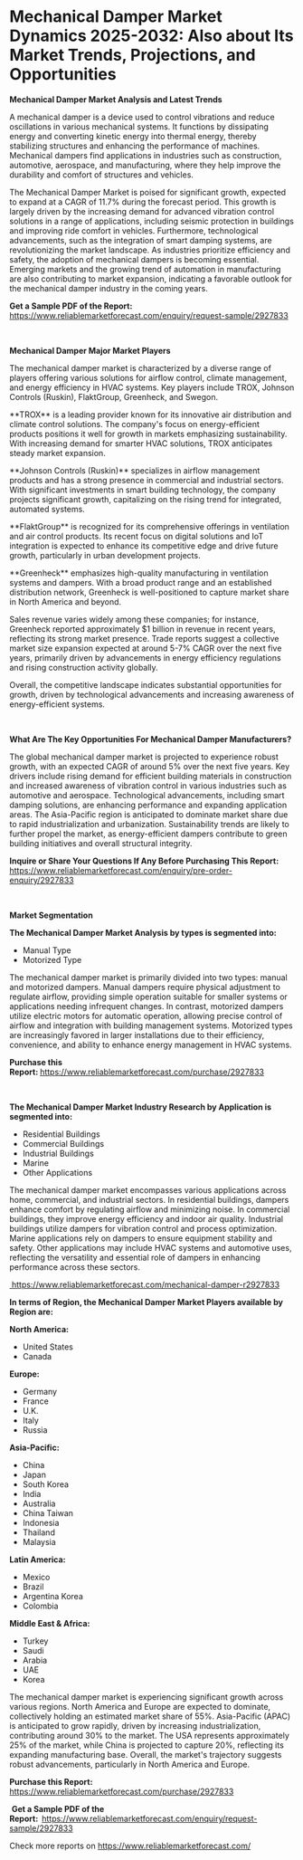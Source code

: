 <p><h1>Mechanical Damper Market Dynamics 2025-2032: Also about Its Market Trends, Projections, and Opportunities</h1></p><p><strong>Mechanical Damper Market Analysis and Latest Trends</strong></p>
<p><p>A mechanical damper is a device used to control vibrations and reduce oscillations in various mechanical systems. It functions by dissipating energy and converting kinetic energy into thermal energy, thereby stabilizing structures and enhancing the performance of machines. Mechanical dampers find applications in industries such as construction, automotive, aerospace, and manufacturing, where they help improve the durability and comfort of structures and vehicles.</p><p>The Mechanical Damper Market is poised for significant growth, expected to expand at a CAGR of 11.7% during the forecast period. This growth is largely driven by the increasing demand for advanced vibration control solutions in a range of applications, including seismic protection in buildings and improving ride comfort in vehicles. Furthermore, technological advancements, such as the integration of smart damping systems, are revolutionizing the market landscape. As industries prioritize efficiency and safety, the adoption of mechanical dampers is becoming essential. Emerging markets and the growing trend of automation in manufacturing are also contributing to market expansion, indicating a favorable outlook for the mechanical damper industry in the coming years.</p></p>
<p><strong>Get a Sample PDF of the Report:&nbsp;</strong> <a href="https://www.reliablemarketforecast.com/enquiry/request-sample/2927833?utm_campaign=2450&utm_medium=2&utm_source=Github&utm_content=ia&utm_term=12032025&utm_id=mechanical-damper">https://www.reliablemarketforecast.com/enquiry/request-sample/2927833</a></p>
<p>&nbsp;</p>
<p><strong>Mechanical Damper Major Market Players</strong></p>
<p><p>The mechanical damper market is characterized by a diverse range of players offering various solutions for airflow control, climate management, and energy efficiency in HVAC systems. Key players include TROX, Johnson Controls (Ruskin), FlaktGroup, Greenheck, and Swegon.</p><p>**TROX** is a leading provider known for its innovative air distribution and climate control solutions. The company's focus on energy-efficient products positions it well for growth in markets emphasizing sustainability. With increasing demand for smarter HVAC solutions, TROX anticipates steady market expansion.</p><p>**Johnson Controls (Ruskin)** specializes in airflow management products and has a strong presence in commercial and industrial sectors. With significant investments in smart building technology, the company projects significant growth, capitalizing on the rising trend for integrated, automated systems.</p><p>**FlaktGroup** is recognized for its comprehensive offerings in ventilation and air control products. Its recent focus on digital solutions and IoT integration is expected to enhance its competitive edge and drive future growth, particularly in urban development projects.</p><p>**Greenheck** emphasizes high-quality manufacturing in ventilation systems and dampers. With a broad product range and an established distribution network, Greenheck is well-positioned to capture market share in North America and beyond.</p><p>Sales revenue varies widely among these companies; for instance, Greenheck reported approximately $1 billion in revenue in recent years, reflecting its strong market presence. Trade reports suggest a collective market size expansion expected at around 5-7% CAGR over the next five years, primarily driven by advancements in energy efficiency regulations and rising construction activity globally.</p><p>Overall, the competitive landscape indicates substantial opportunities for growth, driven by technological advancements and increasing awareness of energy-efficient systems.</p></p>
<p>&nbsp;</p>
<p><strong>What Are The Key Opportunities For Mechanical Damper Manufacturers?</strong></p>
<p><p>The global mechanical damper market is projected to experience robust growth, with an expected CAGR of around 5% over the next five years. Key drivers include rising demand for efficient building materials in construction and increased awareness of vibration control in various industries such as automotive and aerospace. Technological advancements, including smart damping solutions, are enhancing performance and expanding application areas. The Asia-Pacific region is anticipated to dominate market share due to rapid industrialization and urbanization. Sustainability trends are likely to further propel the market, as energy-efficient dampers contribute to green building initiatives and overall structural integrity.</p></p>
<p><strong>Inquire or Share Your Questions If Any Before Purchasing This Report:</strong> <a href="https://www.reliablemarketforecast.com/enquiry/pre-order-enquiry/2927833?utm_campaign=2450&utm_medium=2&utm_source=Github&utm_content=ia&utm_term=12032025&utm_id=mechanical-damper">https://www.reliablemarketforecast.com/enquiry/pre-order-enquiry/2927833</a></p>
<p>&nbsp;</p>
<p><strong>Market Segmentation</strong></p>
<p><strong>The Mechanical Damper Market Analysis by types is segmented into:</strong></p>
<p><ul><li>Manual Type</li><li>Motorized Type</li></ul></p>
<p><p>The mechanical damper market is primarily divided into two types: manual and motorized dampers. Manual dampers require physical adjustment to regulate airflow, providing simple operation suitable for smaller systems or applications needing infrequent changes. In contrast, motorized dampers utilize electric motors for automatic operation, allowing precise control of airflow and integration with building management systems. Motorized types are increasingly favored in larger installations due to their efficiency, convenience, and ability to enhance energy management in HVAC systems.</p></p>
<p><strong>Purchase this Report:&nbsp;</strong><a href="https://www.reliablemarketforecast.com/purchase/2927833?utm_campaign=2450&utm_medium=2&utm_source=Github&utm_content=ia&utm_term=12032025&utm_id=mechanical-damper">https://www.reliablemarketforecast.com/purchase/2927833</a></p>
<p>&nbsp;</p>
<p><strong>The Mechanical Damper Market Industry Research by Application is segmented into:</strong></p>
<p><ul><li>Residential Buildings</li><li>Commercial Buildings</li><li>Industrial Buildings</li><li>Marine</li><li>Other Applications</li></ul></p>
<p><p>The mechanical damper market encompasses various applications across home, commercial, and industrial sectors. In residential buildings, dampers enhance comfort by regulating airflow and minimizing noise. In commercial buildings, they improve energy efficiency and indoor air quality. Industrial buildings utilize dampers for vibration control and process optimization. Marine applications rely on dampers to ensure equipment stability and safety. Other applications may include HVAC systems and automotive uses, reflecting the versatility and essential role of dampers in enhancing performance across these sectors.</p></p>
<p><a href="https://www.reliablemarketforecast.com/mechanical-damper-r2927833?utm_campaign=2450&utm_medium=2&utm_source=Github&utm_content=ia&utm_term=12032025&utm_id=mechanical-damper">&nbsp;https://www.reliablemarketforecast.com/mechanical-damper-r2927833</a></p>
<p><strong>In terms of Region, the Mechanical Damper Market Players available by Region are:</strong></p>
<p>
    <p> <strong> North America: </strong>
        <ul>
            <li>United States</li>
            <li>Canada</li>
        </ul>
        </p> 
    <p> <strong> Europe: </strong>
        <ul>
            <li>Germany</li>
            <li>France</li>
            <li>U.K.</li>
            <li>Italy</li>
            <li>Russia</li>
        </ul>
        </p> 
    <p> <strong> Asia-Pacific: </strong>
        <ul>
            <li>China</li>
            <li>Japan</li>
            <li>South Korea</li>
            <li>India</li>
            <li>Australia</li>
            <li>China Taiwan</li>
            <li>Indonesia</li>
            <li>Thailand</li>
            <li>Malaysia</li>
        </ul>
        </p> 
    <p> <strong> Latin America: </strong>
        <ul>
            <li>Mexico</li>
            <li>Brazil</li>
            <li>Argentina Korea</li>
            <li>Colombia</li>
        </ul>
        </p> 
    <p> <strong> Middle East & Africa: </strong>
        <ul>
            <li>Turkey</li>
            <li>Saudi</li>
            <li>Arabia</li>
            <li>UAE</li>
            <li>Korea</li>
        </ul>
    </p>
    </p>
<p><p>The mechanical damper market is experiencing significant growth across various regions. North America and Europe are expected to dominate, collectively holding an estimated market share of 55%. Asia-Pacific (APAC) is anticipated to grow rapidly, driven by increasing industrialization, contributing around 30% to the market. The USA represents approximately 25% of the market, while China is projected to capture 20%, reflecting its expanding manufacturing base. Overall, the market's trajectory suggests robust advancements, particularly in North America and Europe.</p></p>
<p><strong>Purchase this Report: </strong><a href="https://www.reliablemarketforecast.com/purchase/2927833?utm_campaign=2450&utm_medium=2&utm_source=Github&utm_content=ia&utm_term=12032025&utm_id=mechanical-damper">https://www.reliablemarketforecast.com/purchase/2927833</a></p>
<p>&nbsp;<strong>Get a Sample PDF of the Report:&nbsp;&nbsp;</strong><a href="https://www.reliablemarketforecast.com/enquiry/request-sample/2927833?utm_campaign=2450&utm_medium=2&utm_source=Github&utm_content=ia&utm_term=12032025&utm_id=mechanical-damper">https://www.reliablemarketforecast.com/enquiry/request-sample/2927833</a></p>
<p><strong></strong></p>
<p>Check more reports on <a href="https://www.reliablemarketforecast.com/?utm_campaign=2450&utm_medium=2&utm_source=Github&utm_content=ia&utm_term=12032025&utm_id=mechanical-damper">https://www.reliablemarketforecast.com/</a></p>